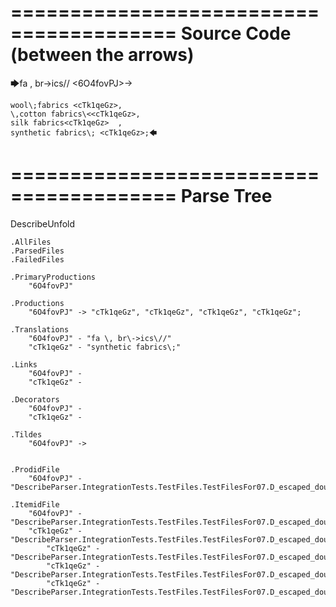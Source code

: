 ========================================
Source Code (between the arrows)
========================================

🡆fa \, br\->ics\// <6O4fovPJ>->

    wool\;fabrics <cTk1qeGz>,
    \,cotton fabrics\<<cTk1qeGz>,
    silk fabrics<cTk1qeGz>  ,
    synthetic fabrics\; <cTk1qeGz>;🡄

========================================
Parse Tree
========================================
DescribeUnfold

    .AllFiles
    .ParsedFiles
    .FailedFiles

    .PrimaryProductions
        "6O4fovPJ" 

    .Productions
        "6O4fovPJ" -> "cTk1qeGz", "cTk1qeGz", "cTk1qeGz", "cTk1qeGz";

    .Translations
        "6O4fovPJ" - "fa \, br\->ics\//"
        "cTk1qeGz" - "synthetic fabrics\;"

    .Links
        "6O4fovPJ" - 
        "cTk1qeGz" - 

    .Decorators
        "6O4fovPJ" - 
        "cTk1qeGz" - 

    .Tildes
        "6O4fovPJ" -> 


    .ProdidFile
        "6O4fovPJ" - "DescribeParser.IntegrationTests.TestFiles.TestFilesFor07.D_escaped_double_characters2.ds"

    .ItemidFile
        "6O4fovPJ" - "DescribeParser.IntegrationTests.TestFiles.TestFilesFor07.D_escaped_double_characters2.ds"
        "cTk1qeGz" - "DescribeParser.IntegrationTests.TestFiles.TestFilesFor07.D_escaped_double_characters2.ds"
            "cTk1qeGz" - "DescribeParser.IntegrationTests.TestFiles.TestFilesFor07.D_escaped_double_characters2.ds"
            "cTk1qeGz" - "DescribeParser.IntegrationTests.TestFiles.TestFilesFor07.D_escaped_double_characters2.ds"
            "cTk1qeGz" - "DescribeParser.IntegrationTests.TestFiles.TestFilesFor07.D_escaped_double_characters2.ds"


